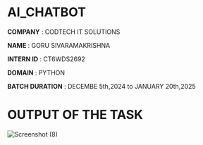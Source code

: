 # AI_CHATBOT

**COMPANY** : CODTECH IT SOLUTIONS

**NAME** : GORU SIVARAMAKRISHNA

**INTERN ID** : CT6WDS2692

**DOMAIN** : PYTHON

**BATCH DURATION** : DECEMBE 5th,2024 to JANUARY 20th,2025

# OUTPUT OF THE TASK

![Screenshot (8)](https://github.com/user-attachments/assets/b3be61af-a60c-4daa-9c17-183310bd0c57)
